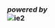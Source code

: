 
<h3>
      
<em>powered by</em> <br>
![ie2](https://github.com/user-attachments/assets/6d2b20c9-6b1c-4ea9-832c-554b35b6e185)
</h3>
